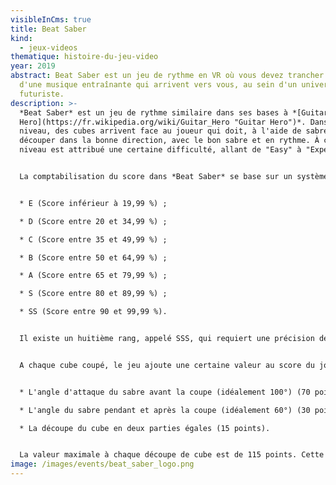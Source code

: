 ```yaml
---
visibleInCms: true
title: Beat Saber
kind:
  - jeux-videos
thematique: histoire-du-jeu-video
year: 2019
abstract: Beat Saber est un jeu de rythme en VR où vous devez trancher les notes
  d'une musique entraînante qui arrivent vers vous, au sein d'un univers
  futuriste.
description: >-
  *Beat Saber* est un jeu de rythme similaire dans ses bases à *[Guitar
  Hero](https://fr.wikipedia.org/wiki/Guitar_Hero "Guitar Hero")*. Dans chaque
  niveau, des cubes arrivent face au joueur qui doit, à l'aide de sabres, les
  découper dans la bonne direction, avec le bon sabre et en rythme. À chaque
  niveau est attribué une certaine difficulté, allant de "Easy" à "Expert+".


  La comptabilisation du score dans *Beat Saber* se base sur un système de rangs[1](https://fr.wikipedia.org/wiki/Beat_Saber#cite_note-1),[2](https://fr.wikipedia.org/wiki/Beat_Saber#cite_note-2). Les rangs sont attribués au joueur en fonction du pourcentage du score maximal que le joueur a obtenu. Les différents rangs sont, dans l'ordre du moins prestigieux au plus prestigieux :


  * E (Score inférieur à 19,99 %) ;

  * D (Score entre 20 et 34,99 %) ;

  * C (Score entre 35 et 49,99 %) ;

  * B (Score entre 50 et 64,99 %) ;

  * A (Score entre 65 et 79,99 %) ;

  * S (Score entre 80 et 89,99 %) ;

  * SS (Score entre 90 et 99,99 %).


  Il existe un huitième rang, appelé SSS, qui requiert une précision de 100 %, mais est considéré comme impossible à obtenir sur la plupart des niveaux.


  A chaque cube coupé, le jeu ajoute une certaine valeur au score du joueur en fonction de différents critères :


  * L'angle d'attaque du sabre avant la coupe (idéalement 100°) (70 points) ;

  * L'angle du sabre pendant et après la coupe (idéalement 60°) (30 points) ;

  * La découpe du cube en deux parties égales (15 points).


  La valeur maximale à chaque découpe de cube est de 115 points. Cette valeur peut ensuite encore être augmenté selon le multiplicateur de points du joueur (x1, x2, x4 ou x8), allant jusqu'à une valeur maximale de 920 points ajoutés au score total du joueur en une découpe.
image: /images/events/beat_saber_logo.png
---
```

